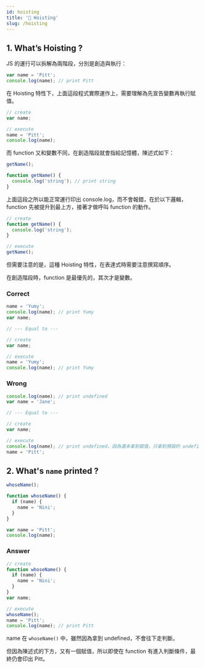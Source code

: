 ```yaml
---
id: hoisting
title: '📄 Hoisting'
slug: /hoisting
---
```


## 1. What’s Hoisting ?

JS 的運行可以拆解為兩階段，分別是創造與執行：

```js
var name = 'Pitt';
console.log(name); // print Pitt
```

在 Hoisting 特性下，上面這段程式實際運作上，需要理解為先宣告變數再執行賦值。

```js
// create
var name;

// execute
name = 'Pitt';
console.log(name);
```

而 function 又和變數不同，在創造階段就會指給記憶體，陳述式如下：

```js
getName();

function getName() {
  console.log('string'); // print string
}
```

上面這段之所以能正常運行印出 console.log，而不會報錯，在於以下邏輯，function 先被提升到最上方，接著才做呼叫 function 的動作。

```js
// create
function getName() {
  console.log('string');
}

// execute
getName();
```

但需要注意的是，這種 Hoisting 特性，在表達式時需要注意撰寫順序。

在創造階段時，function 是最優先的，其次才是變數。

### Correct

```js
name = 'Yumy';
console.log(name); // print Yumy
var name;

// --- Equal to ---

// create
var name;

// execute
name = 'Yumy';
console.log(name); // print Yumy
```

### Wrong

```js
console.log(name); // print undefined
var name = 'Jane';

// --- Equal to ---

// create
var name;

// execute
console.log(name); // print undefined，因為還未拿到賦值，只拿到預設的 undefined
name = 'Pitt';
```

## 2. What's `name` printed ?

```js
whoseName();

function whoseName() {
  if (name) {
    name = 'Nini';
  }
}

var name = 'Pitt';
console.log(name);
```

### Answer

```js
// create
function whoseName() {
  if (name) {
    name = 'Nini';
  }
}
var name;

// execute
whoseName();
name = 'Pitt';
console.log(name); // print Pitt
```

name 在 `whoseName()` 中，雖然因為拿到 undefined，不會往下走判斷。

但因為陳述式的下方，又有一個賦值，所以即使在 function 有進入判斷條件，最終仍會印出 Pitt。
